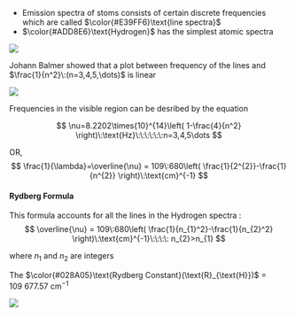 

- Emission spectra of stoms consists of certain discrete frequencies which are called $\color{#E39FF6}\text{line spectra}$
- $\color{#ADD8E6}\text{Hydrogen}$ has the simplest atomic spectra 


![](https://i.imgur.com/r34njEd.png)


Johann Balmer showed that a plot between frequency of the lines and $\frac{1}{n^2}\:(n=3,4,5,\dots)$ is linear 

![](https://i.imgur.com/rE29iAF.png)


Frequencies in the visible region can be desribed by the equation 

$$
\nu=8.2202\times{10}^{14}\left( 1-\frac{4}{n^2} \right)\:\text{Hz}\:\:\:\:\:\:n=3,4,5\dots 
$$

$\text{OR,}$
$$
\frac{1}{\lambda}=\overline{\nu} = 109\:680\left( \frac{1}{2^{2}}-\frac{1}{n^{2}} \right)\:\text{cm}^{-1}
$$



#### Rydberg Formula 

This formula accounts for all the lines in the Hydrogen spectra :
$$
\overline{\nu} = 109\:680\left( \frac{1}{n_{1}^2}-\frac{1}{n_{2}^2} \right)\:\text{cm}^{-1}\:\:\:\: n_{2}>n_{1}
$$

where $n_{1}$ and $n_{2}$ are integers 

The $\color{#028A05}\text{Rydberg Constant}(\text{R}_{\text{H}})$ = $109\:677.57\:\text{cm}^{-1}$ 

![](https://i.imgur.com/u4gyCob.png)



